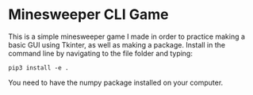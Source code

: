 # Minesweeper CLI Game

This is a simple minesweeper game I made in order to practice making a basic 
GUI using Tkinter, as well as making a package. Install in the command line
by navigating to the file folder and typing:
    
    pip3 install -e .
    
You need to have the numpy package installed on your computer.